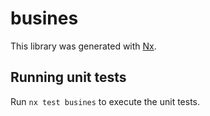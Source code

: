# busines

This library was generated with [Nx](https://nx.dev).

## Running unit tests

Run `nx test busines` to execute the unit tests.
